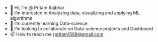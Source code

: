 - 👋 Hi, I’m @ Pritam Rajbhar
- 👀 I’m interested in Analyzing data, visualizing and applying ML algorithms
- 🌱 I’m currently learning Data-science
- 💞️ I’m looking to collaborate on Data-science projects and Dashboard 
- 📫 How to reach me rpritam1569@gmail.com

<!---
pritam/pritam is a ✨ special ✨ repository because its `README.md` (this file) appears on your GitHub profile.
You can click the Preview link to take a look at your changes.
--->
